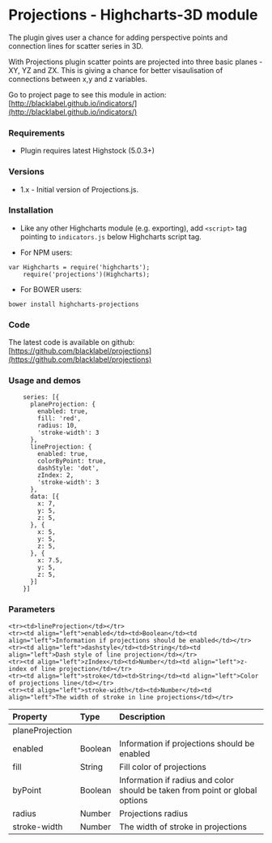 
# Projections - Highcharts-3D module


The plugin gives user a chance for adding perspective points and connection lines for scatter series in 3D. 

With Projections plugin scatter points are projected into three basic planes - XY, YZ and ZX. This is giving a chance for better visaulisation of connections between x,y and z variables.

Go to project page to see this module in action: [http://blacklabel.github.io/indicators/](http://blacklabel.github.io/indicators/)


### Requirements

* Plugin requires latest Highstock (5.0.3+)

### Versions

* 1.x - Initial version of Projections.js.

### Installation

* Like any other Highcharts module (e.g. exporting), add `<script>` tag pointing to `indicators.js` below Highcharts script tag.

* For NPM users:
```
var Highcharts = require('highcharts');
    require('projections')(Highcharts);
```

* For BOWER users:
```
bower install highcharts-projections
```

### Code

The latest code is available on github: [https://github.com/blacklabel/projections](https://github.com/blacklabel/projections)

### Usage and demos
```
    series: [{
      planeProjection: {
        enabled: true,
        fill: 'red',
        radius: 10,
        'stroke-width': 3
      },
      lineProjection: {
        enabled: true,
        colorByPoint: true,
        dashStyle: 'dot',
        zIndex: 2,
        'stroke-width': 3
      },
      data: [{
        x: 7,
        y: 5,
        z: 5,
      }, {
        x: 5,
        y: 5,
        z: 5,
      }, {
        x: 7.5,
        y: 5,
        z: 5,
      }]
    }]

```

### Parameters
<table>
  <thead>
    <tr>
      <th align="left">Property</th>
      <th align="left">Type</th>
      <th align="left">Description</th>
    </tr>
  </thead>
  <tbody>
    <tr><td>planeProjection</td></tr>
    <tr><td align="left">enabled</td><td>Boolean</td><td align="left">Information if projections should be enabled</td></tr>
    <tr><td align="left">fill</td><td>String</td><td align="left">Fill color of projections</td></tr>
    <tr><td align="left">byPoint</td><td>Boolean</td><td align="left">Information if radius and color should be taken from point or global options</td></tr>
    <tr><td align="left">radius</td><td>Number</td><td align="left">Projections radius</td></tr>
    <tr><td align="left">stroke-width</td><td>Number</td><td align="left">The width of stroke in projections</td></tr>

    <tr><td>lineProjection</td></tr>
    <tr><td align="left">enabled</td><td>Boolean</td><td align="left">Information if projections should be enabled</td></tr>
    <tr><td align="left">dashstyle</td><td>String</td><td align="left">Dash style of line projection</td></tr>
    <tr><td align="left">zIndex</td><td>Number</td><td align="left">z-index of line projection</td></tr>
    <tr><td align="left">stroke</td><td>String</td><td align="left">Color of projections line</td></tr>
    <tr><td align="left">stroke-width</td><td>Number</td><td align="left">The width of stroke in line projections</td></tr>
  </tbody>
</table>



